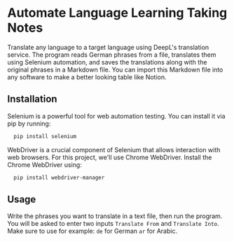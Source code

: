 
# Automate Language Learning Taking Notes


Translate any language to a target language using DeepL's translation service. The program reads German phrases from a file, translates them using Selenium automation, and saves the translations along with the original phrases in a Markdown file. You can import this Markdown file into any software to make a better looking table like Notion.
## Installation

Selenium is a powerful tool for web automation testing. You can install it via pip by running:

```bash
  pip install selenium
```

WebDriver is a crucial component of Selenium that allows interaction with web browsers. For this project, we'll use Chrome WebDriver. Install the Chrome WebDriver using:

```bash
  pip install webdriver-manager
```


    
## Usage
Write the phrases you want to translate in a text file, then run the program. You will be asked to enter two inputs `Translate From` and `Translate Into`. Make sure to use for example: `de` for German `ar` for Arabic.
